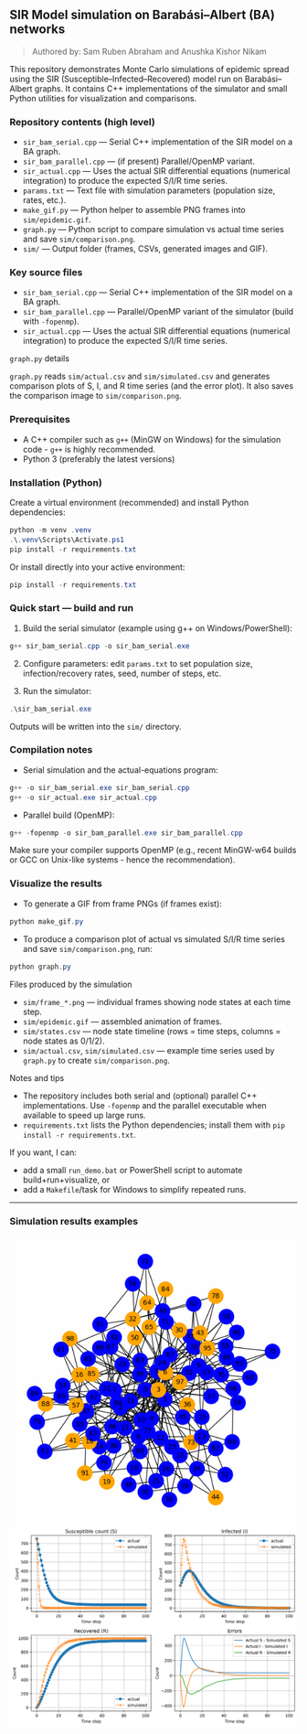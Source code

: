 ## SIR Model simulation on Barabási–Albert (BA) networks

> Authored by: Sam Ruben Abraham and Anushka Kishor Nikam

This repository demonstrates Monte Carlo simulations of epidemic spread using the SIR (Susceptible–Infected–Recovered) model run on Barabási–Albert graphs. It contains C++ implementations of the simulator and small Python utilities for visualization and comparisons.

### Repository contents (high level)

- `sir_bam_serial.cpp` — Serial C++ implementation of the SIR model on a BA graph.
- `sir_bam_parallel.cpp` — (if present) Parallel/OpenMP variant.
- `sir_actual.cpp` — Uses the actual SIR differential equations (numerical integration) to produce the expected S/I/R time series.
- `params.txt` — Text file with simulation parameters (population size, rates, etc.).
- `make_gif.py` — Python helper to assemble PNG frames into `sim/epidemic.gif`.
- `graph.py` — Python script to compare simulation vs actual time series and save `sim/comparison.png`.
- `sim/` — Output folder (frames, CSVs, generated images and GIF).

### Key source files

- `sir_bam_serial.cpp` — Serial C++ implementation of the SIR model on a BA graph.
- `sir_bam_parallel.cpp` — Parallel/OpenMP variant of the simulator (build with `-fopenmp`).
- `sir_actual.cpp` — Uses the actual SIR differential equations (numerical integration) to produce the expected S/I/R time series.

`graph.py` details

`graph.py` reads `sim/actual.csv` and `sim/simulated.csv` and generates comparison plots of S, I, and R time series (and the error plot). It also saves the comparison image to `sim/comparison.png`.

### Prerequisites

- A C++ compiler such as `g++` (MinGW on Windows) for the simulation code - `g++` is highly recommended.
- Python 3 (preferably the latest versions)

### Installation (Python)

Create a virtual environment (recommended) and install Python dependencies:

```powershell
python -m venv .venv
.\.venv\Scripts\Activate.ps1
pip install -r requirements.txt
```

Or install directly into your active environment:

```powershell
pip install -r requirements.txt
```

### Quick start — build and run

1. Build the serial simulator (example using g++ on Windows/PowerShell):

```powershell
g++ sir_bam_serial.cpp -o sir_bam_serial.exe
```

2. Configure parameters: edit `params.txt` to set population size, infection/recovery rates, seed, number of steps, etc.

3. Run the simulator:

```powershell
.\sir_bam_serial.exe
```

Outputs will be written into the `sim/` directory.

### Compilation notes

- Serial simulation and the actual-equations program:

```powershell
g++ -o sir_bam_serial.exe sir_bam_serial.cpp
g++ -o sir_actual.exe sir_actual.cpp
```

- Parallel build (OpenMP):

```powershell
g++ -fopenmp -o sir_bam_parallel.exe sir_bam_parallel.cpp
```

Make sure your compiler supports OpenMP (e.g., recent MinGW-w64 builds or GCC on Unix-like systems - hence the recommendation).

### Visualize the results

- To generate a GIF from frame PNGs (if frames exist):

```powershell
python make_gif.py
```

- To produce a comparison plot of actual vs simulated S/I/R time series and save `sim/comparison.png`, run:

```powershell
python graph.py
```

Files produced by the simulation

- `sim/frame_*.png` — individual frames showing node states at each time step.
- `sim/epidemic.gif` — assembled animation of frames.
- `sim/states.csv` — node state timeline (rows = time steps, columns = node states as 0/1/2).
- `sim/actual.csv`, `sim/simulated.csv` — example time series used by `graph.py` to create `sim/comparison.png`.

Notes and tips

- The repository includes both serial and (optional) parallel C++ implementations. Use `-fopenmp` and the parallel executable when available to speed up large runs.
- `requirements.txt` lists the Python dependencies; install them with `pip install -r requirements.txt`.

If you want, I can:
- add a small `run_demo.bat` or PowerShell script to automate build+run+visualize, or
- add a `Makefile`/task for Windows to simplify repeated runs.

---
### Simulation results examples
![](sim/epidemic.gif)
![](sim/comparison.png)